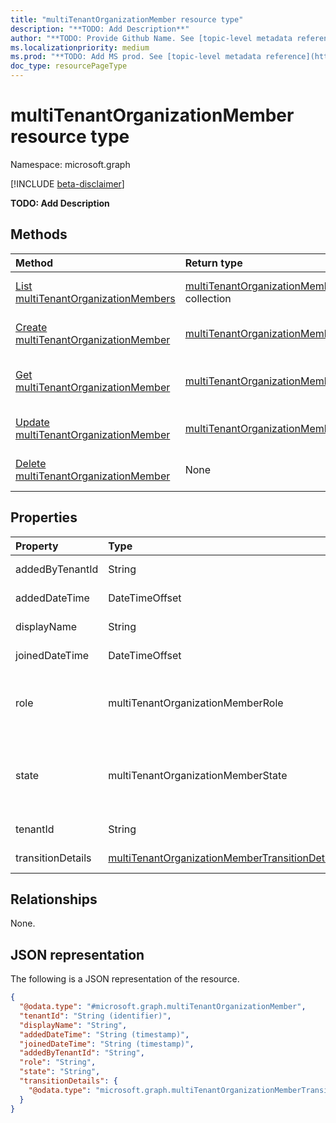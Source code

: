 ```yaml
---
title: "multiTenantOrganizationMember resource type"
description: "**TODO: Add Description**"
author: "**TODO: Provide Github Name. See [topic-level metadata reference](https://aka.ms/msgo?pagePath=Document-APIs/Guidelines/Metadata)**"
ms.localizationpriority: medium
ms.prod: "**TODO: Add MS prod. See [topic-level metadata reference](https://aka.ms/msgo?pagePath=Document-APIs/Guidelines/Metadata)**"
doc_type: resourcePageType
---
```


# multiTenantOrganizationMember resource type

Namespace: microsoft.graph

[!INCLUDE [beta-disclaimer](../../includes/beta-disclaimer.md)]

**TODO: Add Description**

## Methods
|Method|Return type|Description|
|:---|:---|:---|
|[List multiTenantOrganizationMembers](../api/multitenantorganization-list-tenants.md)|[multiTenantOrganizationMember](../resources/multitenantorganizationmember.md) collection|Get a list of the [multiTenantOrganizationMember](../resources/multitenantorganizationmember.md) objects and their properties.|
|[Create multiTenantOrganizationMember](../api/multitenantorganization-post-tenants.md)|[multiTenantOrganizationMember](../resources/multitenantorganizationmember.md)|Create a new [multiTenantOrganizationMember](../resources/multitenantorganizationmember.md) object.|
|[Get multiTenantOrganizationMember](../api/multitenantorganizationmember-get.md)|[multiTenantOrganizationMember](../resources/multitenantorganizationmember.md)|Read the properties and relationships of a [multiTenantOrganizationMember](../resources/multitenantorganizationmember.md) object.|
|[Update multiTenantOrganizationMember](../api/multitenantorganizationmember-update.md)|[multiTenantOrganizationMember](../resources/multitenantorganizationmember.md)|Update the properties of a [multiTenantOrganizationMember](../resources/multitenantorganizationmember.md) object.|
|[Delete multiTenantOrganizationMember](../api/multitenantorganization-delete-tenants.md)|None|Delete a [multiTenantOrganizationMember](../resources/multitenantorganizationmember.md) object.|

## Properties
|Property|Type|Description|
|:---|:---|:---|
|addedByTenantId|String|**TODO: Add Description**|
|addedDateTime|DateTimeOffset|**TODO: Add Description**|
|displayName|String|**TODO: Add Description**|
|joinedDateTime|DateTimeOffset|**TODO: Add Description**|
|role|multiTenantOrganizationMemberRole|**TODO: Add Description**.The possible values are: `owner`, `member`, `unknownFutureValue`.|
|state|multiTenantOrganizationMemberState|**TODO: Add Description**.The possible values are: `pending`, `active`, `removed`, `unknownFutureValue`.|
|tenantId|String|**TODO: Add Description**|
|transitionDetails|[multiTenantOrganizationMemberTransitionDetails](../resources/multitenantorganizationmembertransitiondetails.md)|**TODO: Add Description**|

## Relationships
None.

## JSON representation
The following is a JSON representation of the resource.
<!-- {
  "blockType": "resource",
  "keyProperty": "tenantId",
  "@odata.type": "microsoft.graph.multiTenantOrganizationMember",
  "openType": false
}
-->
``` json
{
  "@odata.type": "#microsoft.graph.multiTenantOrganizationMember",
  "tenantId": "String (identifier)",
  "displayName": "String",
  "addedDateTime": "String (timestamp)",
  "joinedDateTime": "String (timestamp)",
  "addedByTenantId": "String",
  "role": "String",
  "state": "String",
  "transitionDetails": {
    "@odata.type": "microsoft.graph.multiTenantOrganizationMemberTransitionDetails"
  }
}
```

